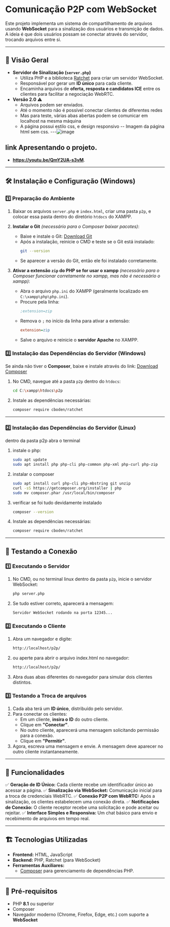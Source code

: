 # Comunicação P2P com WebSocket

Este projeto implementa um sistema de compartilhamento de arquivos usando **WebSocket** para a sinalização dos usuários e transmição de dados. A ideia é que dois usuários possam se conectar através do servidor, trocando arquivos entre si.

---

## 📌 Visão Geral

- **Servidor de Sinalização (`server.php`)**
  - Utiliza PHP e a biblioteca [Ratchet](http://socketo.me/) para criar um servidor WebSocket.
  - Responsável por gerar um **ID único** para cada cliente.
  - Encaminha arquivos de **oferta, resposta e candidatos ICE** entre os clientes para facilitar a negociação WebRTC.
- **Versão 2.0** ⚠️
  - Arquivos podem ser enviados.
  - Até o momento não é possível conectar clientes de diferentes redes
  - Mas para teste, várias abas abertas podem se comunicar em localhost na mesma máquina
  - A página possui estilo css, e design responsivo
  -- Imagem da página html sem css.
  ---![image](https://github.com/user-attachments/assets/a67fa11a-1c86-4ccc-a6b5-44aedb16aabe)
## link Apresentando o projeto.
- **https://youtu.be/QmY2UA-s3vM**.
---

## 🛠 Instalação e Configuração (Windows)

### 1️⃣ Preparação do Ambiente

1. Baixar os arquivos `server.php` e `index.html`, criar uma pasta `p2p`, e colocar essa pasta dentro do diretório `htdocs` do XAMPP.

2. **Instalar o Git** *(necessário para o Composer baixar pacotes)*:
   - Baixe e instale o Git: [Download Git](https://git-scm.com/downloads)
   - Após a instalação, reinicie o CMD e teste se o Git está instalado:
     ```sh
     git --version
     ```
   - Se aparecer a versão do Git, então ele foi instalado corretamente.

3. **Ativar a extensão `zip` do PHP se for usar o xampp** *(necessário para o Composer funcionar corretamente no xampp, mas não é necessário o xampp)*:
   - Abra o arquivo `php.ini` do XAMPP (geralmente localizado em `C:\xampp\php\php.ini`).
   - Procure pela linha:
     ```ini
     ;extension=zip
     ```
   - Remova o `;` no início da linha para ativar a extensão:
     ```ini
     extension=zip
     ```
   - Salve o arquivo e reinicie o **servidor Apache** no XAMPP.


### 2️⃣ Instalação das Dependências do Servidor (Windows)

Se ainda não tiver o **Composer**, baixe e instale através do link: [Download Composer](https://getcomposer.org/)

1. No CMD, navegue até a pasta `p2p` dentro do `htdocs`:
   ```sh
   cd C:\xampp\htdocs\p2p
   ```
2. Instale as dependências necessárias:
   ```sh
   composer require cboden/ratchet
   ```

---
### 2️⃣ Instalação das Dependências do Servidor (Linux)

dentro da pasta p2p abra o terminal
1. instale o php:
   ```sh
   sudo apt update
   sudo apt install php php-cli php-common php-xml php-curl php-zip
   ```
3. instalar o composer
   ```sh
   sudo apt install curl php-cli php-mbstring git unzip
   curl -sS https://getcomposer.org/installer | php
   sudo mv composer.phar /usr/local/bin/composer
   ```
4. verificar se foi tudo devidamente instalado
   ```sh
   composer --version
   ```
5. Instale as dependências necessárias:
   ```sh
   composer require cboden/ratchet
   ```
---

## 🚀 Testando a Conexão

### 1️⃣ Executando o Servidor

1. No CMD, ou no terminal linux dentro da pasta `p2p`, inicie o servidor WebSocket:
   ```sh
   php server.php
   ```
2. Se tudo estiver correto, aparecerá a mensagem:
   ```sh
   Servidor WebSocket rodando na porta 12345...
   ```

### 2️⃣ Executando o Cliente

1. Abra um navegador e digite:
   ```sh
   http://localhost/p2p/
1. ou aperte para abrir o arquivo index.html no navegador:
   ```sh
   http://localhost/p2p/
   ```
2. Abra duas abas diferentes do navegador para simular dois clientes distintos.

### 3️⃣ Testando a Troca de arquivos

1. Cada aba terá um **ID único**, distribuído pelo servidor.
2. Para conectar os clientes:
   - Em um cliente, **insira o ID** do outro cliente.
   - Clique em **"Conectar"**.
   - No outro cliente, aparecerá uma mensagem solicitando permissão para a conexão.
   - Clique em **"Permitir"**.
3. Agora, escreva uma mensagem e envie. A mensagem deve aparecer no outro cliente instantaneamente.

---

## 🎯 Funcionalidades

✅ **Geração de ID Único:** Cada cliente recebe um identificador único ao acessar a página.
✅ **Sinalização via WebSocket:** Comunicação inicial para a troca de credenciais WebRTC.
✅ **Conexão P2P com WebRTC:** Após a sinalização, os clientes estabelecem uma conexão direta.
✅ **Notificações de Conexão:** O cliente receptor recebe uma solicitação e pode aceitar ou rejeitar.
✅ **Interface Simples e Responsiva:** Um chat básico para envio e recebimento de arquivos em tempo real.

---

## 🏗 Tecnologias Utilizadas

- **Frontend:** HTML, JavaScript
- **Backend:** PHP, Ratchet (para WebSocket)
- **Ferramentas Auxiliares:**
  - [Composer](https://getcomposer.org/) para gerenciamento de dependências PHP.

---

## 📌 Pré-requisitos

- PHP **8.1** ou superior
- Composer
- Navegador moderno (Chrome, Firefox, Edge, etc.) com suporte a **WebSocket**
